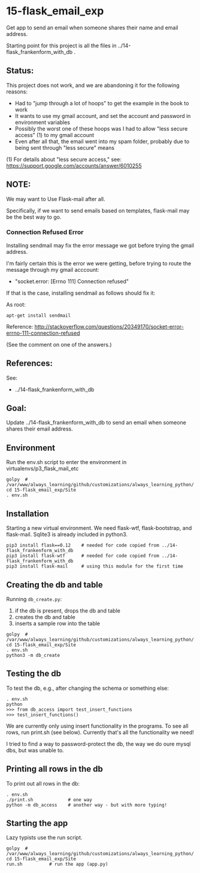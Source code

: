 
# 15-flask_email_exp

Get app to send an email when someone shares their name and email address.

Starting point for this project is all the files in ../14-flask_frankenform_with_db .

## Status:

This project does not work, and we are abandoning it for the following reasons:

* Had to "jump through a lot of hoops" to get the example in the book to work
* It wants to use my gmail account, and set the account and password in environment variables
* Possibly the worst one of these hoops was I had to allow "less secure access" (1) to my gmail account
* Even after all that, the email went into my spam folder, probably due to being sent through "less secure" means

(1) For details about "less secure access," see: https://support.google.com/accounts/answer/6010255

## NOTE:

We may want to Use Flask-mail after all.

Specifically, if we want to send emails based on templates, flask-mail may be the best way to go.

### Connection Refused Error

Installing sendmail may fix the error message we got before trying the gmail address.

I'm fairly certain this is the error we were getting, before trying to route the message through my gmail acccount:

* "socket.error: [Errno 111] Connection refused"

If that is the case, installing sendmail as follows should fix it:

As root:

```
apt-get install sendmail
```

Reference: http://stackoverflow.com/questions/20349170/socket-error-errno-111-connection-refused

(See the comment on one of the answers.)

## References:

See:

* ../14-flask_frankenform_with_db

## Goal:

Update ../14-flask_frankenform_with_db to send an email when someone shares their email address.

## Environment

Run the env.sh script to enter the environment in virtualenvs/p3_flask_mail_etc

```
golpy  # /var/www/always_learning/github/customizations/always_learning_python/
cd 15-flask_email_exp/Site
. env.sh
```

## Installation

Starting a new virtual environment.  We need flask-wtf, flask-bootstrap, and flask-mail.
Sqlite3 is already included in python3.

```
pip3 install flask==0.12    # needed for code copied from ../14-flask_frankenform_with_db
pip3 install flask-wtf      # needed for code copied from ../14-flask_frankenform_with_db
pip3 install flask-mail     # using this module for the first time
```

## Creating the db and table

Running `db_create.py`:

1. if the db is present, drops the db and table
2. creates the db and table
3. inserts a sample row into the table

```
golpy  # /var/www/always_learning/github/customizations/always_learning_python/
cd 15-flask_email_exp/Site
. env.sh
python3 -m db_create
```

## Testing the db

To test the db, e.g., after changing the schema or something else:

```
. env.sh
python
>>> from db_access import test_insert_functions
>>> test_insert_functions()
```

We are currently only using insert functionality in the programs.
To see all rows, run print.sh (see below).  Currently that's all the functionality we need!

I tried to find a way to password-protect the db, the way we do oure mysql dbs, but was unable to.

## Printing all rows in the db

To print out all rows in the db:

```
. env.sh
./print.sh             # one way
python -m db_access    # another way - but with more typing!
```

## Starting the app

Lazy typists use the run script.

```
golpy  # /var/www/always_learning/github/customizations/always_learning_python/
cd 15-flask_email_exp/Site
run.sh          # run the app (app.py)
```

